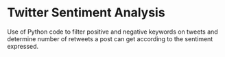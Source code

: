 # Twitter Sentiment Analysis 

Use of Python code to filter positive and negative keywords on tweets and determine number of retweets a post can get according to the sentiment expressed.
